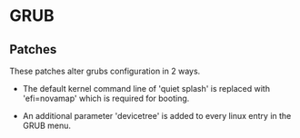 # GRUB

## Patches

These patches alter grubs configuration in 2 ways.

* The default kernel command line of 'quiet splash' is replaced with 'efi=novamap' which is required for booting.

* An additional parameter 'devicetree' is added to every linux entry in the GRUB menu.
